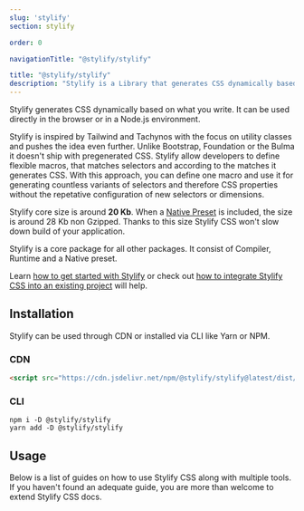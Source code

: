 ```yaml
---
slug: 'stylify'
section: stylify

order: 0

navigationTitle: "@stylify/stylify"

title: "@stylify/stylify"
description: "Stylify is a Library that generates CSS dynamically based on what you write."
---
```


Stylify generates CSS dynamically based on what you write. It can be used directly in the browser or in a Node.js environment.

Stylify is inspired by Tailwind and Tachynos with the focus on utility classes and pushes the idea even further. Unlike Bootstrap, Foundation or the Bulma it doesn't ship with pregenerated CSS.
Stylify allow developers to define flexible macros, that matches selectors and according to the matches it generates CSS. With this approach, you can define one macro and use it for generating countless variants of selectors and therefore CSS properties without the repetative configuration of new selectors or dimensions.

Stylify core size is around <strong>20 Kb</strong>. When a [Native Preset](/docs/stylify/native-preset) is included, the size is around 28 Kb non Gzipped. Thanks to this size Stylify CSS won't slow down build of your application.

Stylify is a core package for all other packages. It consist of Compiler, Runtime and a Native preset.

Learn [how to get started with Stylify](/docs/get-started) or check out [how to integrate Stylify CSS into an existing project](/docs/get-started/migrating-to-stylify) will help.

## Installation
Stylify can be used through CDN or installed via CLI like Yarn or NPM.

### CDN

```html
<script src="https://cdn.jsdelivr.net/npm/@stylify/stylify@latest/dist/stylify.min.js"></script>
```

### CLI

```shell
npm i -D @stylify/stylify
yarn add -D @stylify/stylify
```

## Usage

Below is a list of guides on how to use Stylify CSS along with multiple tools. If you haven't found an adequate guide, you are more than welcome to extend Stylify CSS docs.

<integration-blocks />
